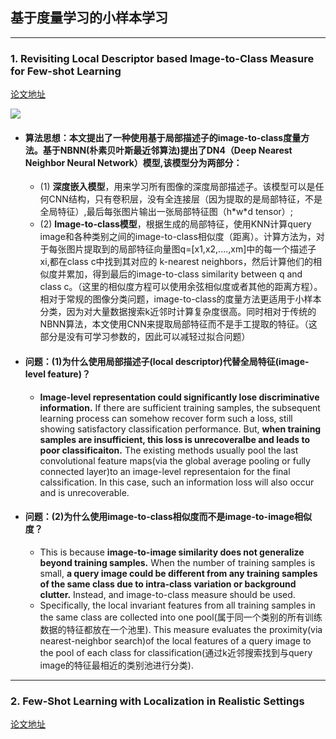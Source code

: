 ## 基于度量学习的小样本学习
--- 
### 1. Revisiting Local Descriptor based Image-to-Class Measure for Few-shot Learning
[论文地址](https://arxiv.org/abs/1903.12290?source=post_page)

![](https://github.com/wangyao049/-/blob/master/1573804301(1).png)

- #### 算法思想：本文提出了一种使用基于局部描述子的image-to-class度量方法。基于NBNN(朴素贝叶斯最近邻算法)提出了DN4（Deep Nearest Neighbor Neural Network）模型,该模型分为两部分：
    - (1) **深度嵌入模型**，用来学习所有图像的深度局部描述子。该模型可以是任何CNN结构，只有卷积层，没有全连接层（因为提取的是局部特征，不是全局特征）,最后每张图片输出一张局部特征图（h\*w\*d tensor）; 
    - (2) **Image-to-class模型**，根据生成的局部特征，使用KNN计算query image和各种类别之间的image-to-class相似度（距离）。计算方法为，对于每张图片提取到的局部特征向量图q=[x1,x2,....,xm]中的每一个描述子xi,都在class c中找到其对应的 k-nearest neighbors，然后计算他们的相似度并累加，得到最后的image-to-class similarity between q and class c。（这里的相似度方程可以使用余弦相似度或者其他的距离方程）。相对于常规的图像分类问题，image-to-class的度量方法更适用于小样本分类，因为对大量数据搜索k近邻时计算复杂度很高。同时相对于传统的NBNN算法，本文使用CNN来提取局部特征而不是手工提取的特征。（这部分是没有可学习参数的，因此可以减轻过拟合问题）
    
- #### 问题：(1)为什么使用局部描述子(local descriptor)代替全局特征(image-level feature)？
    - **Image-level representation could significantly lose discriminative information.** If there are sufficient training samples, the subsequent learning process can somehow recover form  such a loss, still showing satisfactory classification performance. But, **when training samples are insufficient, this loss is unrecoveralbe and leads to poor classificaiton.** The existing methods usually pool the last convolutional feature maps(via the global average pooling or fully connected layer)to an image-level representaion for the final calssification. In this case, such an information loss will also occur and is unrecoverable.

- #### 问题：(2)为什么使用image-to-class相似度而不是image-to-image相似度？
    - This is because **image-to-image similarity does not generalize beyond training samples.** When the number of training samples is small, **a query image could be different from any training samples of the same class due to intra-class variation or background clutter.** Instead, and image-to-class measure should be used. 
    - Specifically, the local invariant features from all training samples in the same class are collected into one pool(属于同一个类别的所有训练数据的特征都放在一个池里). This measure evaluates the proximity(via nearest-neighbor search)of the local features of a query image to the pool of each class for classification(通过k近邻搜索找到与query image的特征最相近的类别池进行分类).
-----
### 2. Few-Shot Learning with Localization in Realistic Settings
[论文地址](https://arxiv.org/abs/1904.08502?source=post_page)

